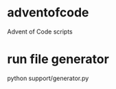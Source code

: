 # adventofcode
Advent of Code scripts

# run file generator
python support/generator.py <year> <day>
